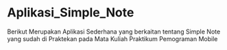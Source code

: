 # Aplikasi_Simple_Note
Berikut Merupakan Aplikasi Sederhana yang berkaitan tentang Simple Note yang sudah di Praktekan pada Mata Kuliah Praktikum Pemograman Mobile
